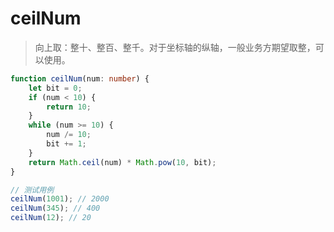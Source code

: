 # ceilNum

> 向上取：整十、整百、整千。对于坐标轴的纵轴，一般业务方期望取整，可以使用。

```typescript
function ceilNum(num: number) {
	let bit = 0;
	if (num < 10) {
		return 10;
	}
	while (num >= 10) {
		num /= 10;
		bit += 1;
	}
	return Math.ceil(num) * Math.pow(10, bit);
}

// 测试用例
ceilNum(1001); // 2000
ceilNum(345); // 400
ceilNum(12); // 20
```
